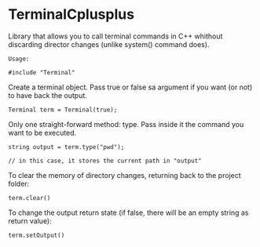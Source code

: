 # TerminalCplusplus

Library that allows you to call terminal commands in C++ whithout discarding director changes (unlike system() command does).

`Usage:`

    #include "Terminal"
    
Create a terminal object. Pass true or false sa argument if you want (or not) to have back the output.
  
    Terminal term = Terminal(true);
    
Only one straight-forward method: type. Pass inside it the command you want to be executed.  

    string output = term.type("pwd");
    
    // in this case, it stores the current path in "output"
    
    
To clear the memory of directory changes, returning back to the project folder:

    term.clear()
    
To change the output return state (if false, there will be an empty string as return value):

    term.setOutput()
